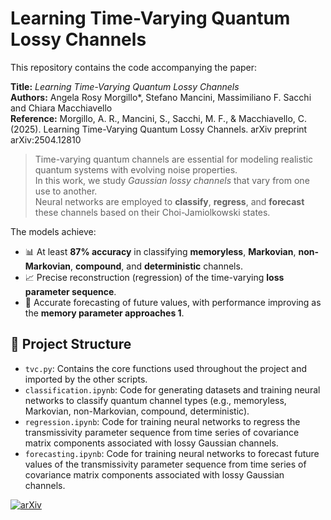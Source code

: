 # Learning Time-Varying Quantum Lossy Channels

This repository contains the code accompanying the paper:

**Title:** _Learning Time-Varying Quantum Lossy Channels_  
**Authors:** Angela Rosy Morgillo*, Stefano Mancini, Massimiliano F. Sacchi and Chiara Macchiavello  
**Reference:** Morgillo, A. R., Mancini, S., Sacchi, M. F., & Macchiavello, C. (2025). Learning Time-Varying Quantum Lossy Channels. arXiv preprint arXiv:2504.12810

> Time-varying quantum channels are essential for modeling realistic quantum systems with evolving noise properties.  
> In this work, we study *Gaussian lossy channels* that vary from one use to another.  
> Neural networks are employed to **classify**, **regress**, and **forecast** these channels based on their Choi-Jamiolkowski states.

The models achieve:
- 📊 At least **87% accuracy** in classifying **memoryless**, **Markovian**, **non-Markovian**, **compound**, and **deterministic** channels.
- 📈 Precise reconstruction (regression) of the time-varying **loss parameter sequence**.
- 🔮 Accurate forecasting of future values, with performance improving as the **memory parameter approaches 1**.


## 📁 Project Structure
- `tvc.py`: Contains the core functions used throughout the project and imported by the other scripts.
- `classification.ipynb`: Code for generating datasets and training neural networks to classify quantum channel types (e.g., memoryless, Markovian, non-Markovian, compound, deterministic).
- `regression.ipynb`: Code for training neural networks to regress the transmissivity parameter sequence from time series of covariance matrix components associated with lossy Gaussian channels.
- `forecasting.ipynb`: Code for training neural networks to forecast future values of the transmissivity parameter sequence from time series of covariance matrix components associated with lossy Gaussian channels.
  

[![arXiv](https://img.shields.io/badge/arXiv-2504.12810-b31b1b?logo=arxiv&logoColor=white)](https://arxiv.org/abs/2504.12810)
